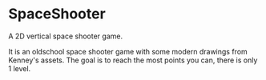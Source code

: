 # SpaceShooter
A 2D vertical space shooter game.

It is an oldschool space shooter game with some modern drawings from Kenney's assets.
The goal is to reach the most points you can, there is only 1 level.
